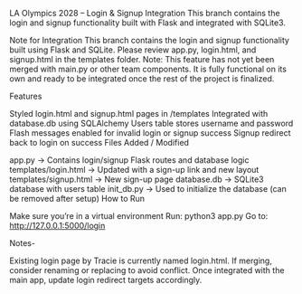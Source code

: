 LA Olympics 2028 – Login & Signup Integration
This branch contains the login and signup functionality built with Flask and integrated with SQLite3.

Note for Integration
This branch contains the login and signup functionality built using Flask and SQLite.
Please review app.py, login.html, and signup.html in the templates folder.
 Note: This feature has not yet been merged with main.py or other team components.
It is fully functional on its own and ready to be integrated once the rest of the project is finalized.

 Features

Styled login.html and signup.html pages in /templates
Integrated with database.db using SQLAlchemy
Users table stores username and password
Flash messages enabled for invalid login or signup success
Signup redirect back to login on success
 Files Added / Modified

app.py → Contains login/signup Flask routes and database logic
templates/login.html → Updated with a sign-up link and new layout
templates/signup.html → New sign-up page
database.db → SQLite3 database with users table
init_db.py → Used to initialize the database (can be removed after setup)
 How to Run

Make sure you’re in a virtual environment
Run:
python3 app.py
Go to:
http://127.0.0.1:5000/login

Notes- 

Existing login page by Tracie is currently named login.html. If merging, consider renaming or replacing to avoid conflict.
Once integrated with the main app, update login redirect targets accordingly.

